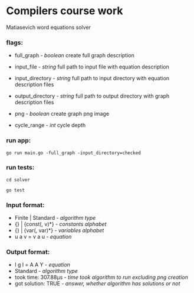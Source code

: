 # Compilers course work

Matiasevich word equations solver

### flags:

- full_graph - 
*boolean* create full graph description

- input_file - 
*string* full path to input file with equation description

- input_directory - 
*string* full path to input directory with equation description files

- output_directory - 
*string* full path to output directory with graph description files

- png - 
*boolean* create graph png image

- cycle_range - 
*int* cycle depth

### run app:

` go run main.go -full_graph -input_directory=checked `

### run tests:

` cd solver `

`go test `


### Input format:

- Finite | Standard - *algorithm type*
- {} | {const(, v)*}  - *constants alphabet*
- {} | {var(, var)*} - *variables alphabet*
- u a v = v a u - *equation*

### Output format:

- l g l = A A Y - *equation*
- Standard - *algorithm type*
- took time: 307.88µs - *time took algorithm to run excluding png creation*
- got solution: TRUE - *answer, whether algorithm has solutions or not*